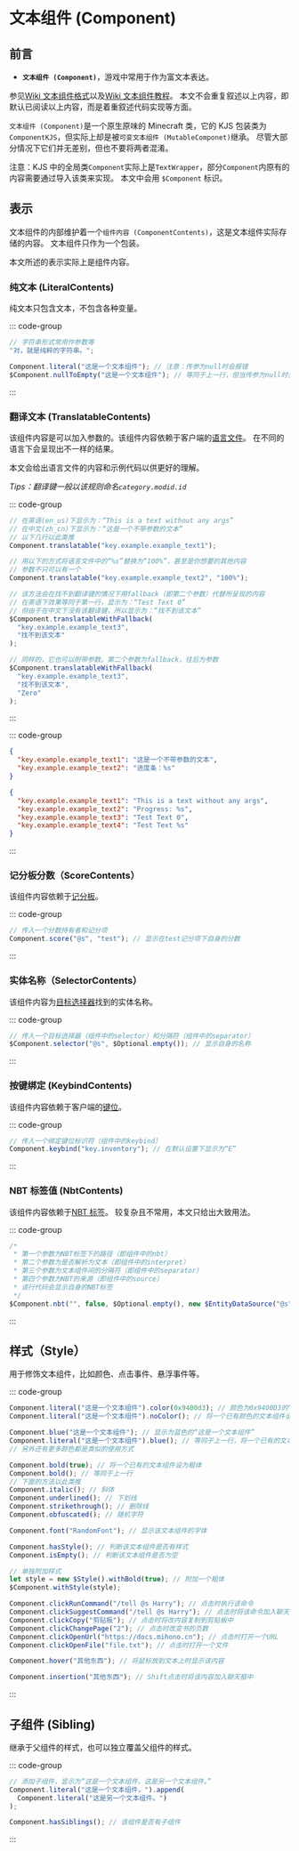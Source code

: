 # 文本组件 (Component)

## 前言

- **`文本组件 (Component)`**，游戏中常用于作为富文本表达。

参见[Wiki 文本组件格式](https://zh.minecraft.wiki/w/%E6%96%87%E6%9C%AC%E7%BB%84%E4%BB%B6)以及[Wiki 文本组件教程](https://zh.minecraft.wiki/w/Tutorial:%E6%96%87%E6%9C%AC%E7%BB%84%E4%BB%B6)。
本文不会重复叙述以上内容，即默认已阅读以上内容，而是着重叙述代码实现等方面。

`文本组件 (Component)`是一个原生原味的 Minecraft 类，它的 KJS 包装类为`ComponentKJS`，但实际上却是被`可变文本组件 (MutableComponet)`继承。
尽管大部分情况下它们并无差别，但也不要将两者混淆。

注意：KJS 中的全局类`Component`实际上是`TextWrapper`，部分`Component`内原有的内容需要通过导入该类来实现。
本文中会用 `$Component` 标识。

## 表示

文本组件的内部维护着一个`组件内容 (ComponentContents)`，这是文本组件实际存储的内容。
文本组件只作为一个包装。

本文所述的表示实际上是组件内容。

### 纯文本 (LiteralContents)

纯文本只包含文本，不包含各种变量。

::: code-group

```js [字符串]
// 字符串形式常用作参数等
"对，就是纯粹的字符串。";
```

```js [对象]
Component.literal("这是一个文本组件"); // 注意：传参为null时会报错
$Component.nullToEmpty("这是一个文本组件"); // 等同于上一行，但当传参为null时会返回空文本
```

:::

### 翻译文本 (TranslatableContents)

该组件内容是可以加入参数的。该组件内容依赖于客户端的[语言文件](https://zh.minecraft.wiki/w/%E8%B5%84%E6%BA%90%E5%8C%85#%E8%AF%AD%E8%A8%80)。
在不同的语言下会呈现出不一样的结果。

本文会给出语言文件的内容和示例代码以供更好的理解。

_Tips：翻译键一般以该规则命名`category.modid.id`_

::: code-group

```js [对象]
// 在英语(en_us)下显示为：“This is a text without any args”
// 在中文(zh_cn)下显示为：“这是一个不带参数的文本”
// 以下几行以此类推
Component.translatable("key.example.example_text1");

// 用以下的方式将语言文件中的“%s”替换为“100%”，甚至是你想要的其他内容
// 参数不只可以有一个
Component.translatable("key.example.example_text2", "100%");

// 该方法会在找不到翻译键的情况下用fallback（即第二个参数）代替所呈现的内容
// 在英语下效果等同于第一行，显示为：“Test Text 0”
// 但由于在中文下没有该翻译键，所以显示为：“找不到该文本”
$Component.translatableWithFallback(
  "key.example.example_text3",
  "找不到该文本"
);

// 同样的，它也可以附带参数。第二个参数为fallback，往后为参数
$Component.translatableWithFallback(
  "key.example.example_text3",
  "找不到该文本",
  "Zero"
);
```

:::

::: code-group

```json [语言文件 zh_cn.json]
{
  "key.example.example_text1": "这是一个不带参数的文本",
  "key.example.example_text2": "进度条：%s"
}
```

```json [语言文件 en_us.json]
{
  "key.example.example_text1": "This is a text without any args",
  "key.example.example_text2": "Progress: %s",
  "key.example.example_text3": "Test Text 0",
  "key.example.example_text4": "Test Text %s"
}
```

:::

### 记分板分数（ScoreContents）

该组件内容依赖于[记分板](https://zh.minecraft.wiki/w/%E8%AE%B0%E5%88%86%E6%9D%BF)。

::: code-group

```js [对象]
// 传入一个分数持有者和记分项
Component.score("@s", "test"); // 显示在test记分项下自身的分数
```

:::

### 实体名称（SelectorContents）

该组件内容为[目标选择器](https://zh.minecraft.wiki/w/%E7%9B%AE%E6%A0%87%E9%80%89%E6%8B%A9%E5%99%A8)找到的实体名称。

::: code-group

```js [对象]
// 传入一个目标选择器（组件中的selector）和分隔符（组件中的separator）
$Component.selector("@s", $Optional.empty()); // 显示自身的名称
```

:::

### 按键绑定 (KeybindContents)

该组件内容依赖于客户端的[键位](https://zh.minecraft.wiki/w/%E6%8E%A7%E5%88%B6#%E5%8F%AF%E8%AE%BE%E7%BD%AE%E7%9A%84%E9%94%AE%E4%BD%8D)。

::: code-group

```js [对象]
// 传入一个绑定键位标识符（组件中的keybind）
Component.keybind("key.inventory"); // 在默认设置下显示为“E”
```

:::

### NBT 标签值 (NbtContents)

该组件内容依赖于[NBT 标签](https://zh.minecraft.wiki/w/NBT%E6%A0%87%E7%AD%BE)。
较复杂且不常用，本文只给出大致用法。

::: code-group

```js [对象]
/*
 * 第一个参数为NBT标签下的路径（即组件中的nbt）
 * 第二个参数为是否解析为文本（即组件中的interpret）
 * 第三个参数为文本组件间的分隔符（即组件中的separator）
 * 第四个参数为NBT的来源（即组件中的source）
 * 该行代码会显示自身的NBT标签
 */
$Component.nbt("", false, $Optional.empty(), new $EntityDataSource("@s"));
```

:::

## 样式（Style）

用于修饰文本组件，比如颜色、点击事件、悬浮事件等。

::: code-group

```js [颜色]
Component.literal("这是一个文本组件").color(0x9400d3); // 颜色为0x9400D3的“这是一个文本组件”
Component.literal("这是一个文本组件").noColor(); // 将一个已有颜色的文本组件设为无色（默认色）

Component.blue("这是一个文本组件"); // 显示为蓝色的“这是一个文本组件”
Component.literal("这是一个文本组件").blue(); // 等同于上一行，将一个已有的文本组件设为蓝色
// 另外还有更多颜色都是类似的使用方式
```

```js [样式]
Component.bold(true); // 将一个已有的文本组件设为粗体
Component.bold(); // 等同于上一行
// 下面的方法以此类推
Component.italic(); // 斜体
Component.underlined(); // 下划线
Component.strikethrough(); // 删除线
Component.obfuscated(); // 随机字符

Component.font("RandomFont"); // 显示该文本组件的字体

Component.hasStyle(); // 判断该文本组件是否有样式
Component.isEmpty(); // 判断该文本组件是否为空

// 单独附加样式
let style = new $Style().withBold(true); // 附加一个粗体
$Component.withStyle(style);
```

```js [事件]
Component.clickRunCommand("/tell @s Harry"); // 点击时执行该命令
Component.clickSuggestCommand("/tell @s Harry"); // 点击时将该命令加入聊天框中
Component.clickCopy("剪贴板"); // 点击时将改内容复制到剪贴板中
Component.clickChangePage("2"); // 点击时改变书的页数
Component.clickOpenUrl("https://docs.mihono.cn"); // 点击时打开一个URL
Component.clickOpenFile("file.txt"); // 点击时打开一个文件

Component.hover("其他东西"); // 将鼠标放到文本上时显示该内容

Component.insertion("其他东西"); // Shift点击时将该内容加入聊天框中
```

:::

## 子组件 (Sibling)

继承于父组件的样式，也可以独立覆盖父组件的样式。

::: code-group

```js [颜色]
// 添加子组件，显示为“这是一个文本组件，这是另一个文本组件。”
Component.literal("这是一个文本组件，").append(
  Component.literal("这是另一个文本组件。")
);

Component.hasSiblings(); // 该组件是否有子组件
```

:::
